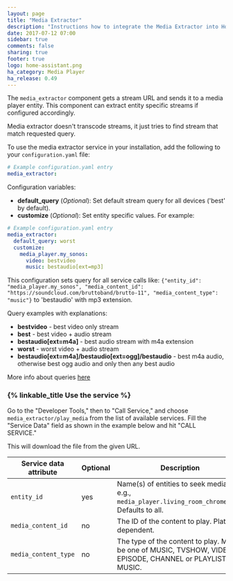 ```yaml
---
layout: page
title: "Media Extractor"
description: "Instructions how to integrate the Media Extractor into Home Assistant."
date: 2017-07-12 07:00
sidebar: true
comments: false
sharing: true
footer: true
logo: home-assistant.png
ha_category: Media Player
ha_release: 0.49
---
```



The `media_extractor` component gets a stream URL and sends it to a media player entity. This component can extract entity specific streams if configured accordingly.

<p class='note'>
Media extractor doesn't transcode streams, it just tries to find stream that match requested query.
</p>

To use the media extractor service in your installation, add the following to your `configuration.yaml` file:

```yaml
# Example configuration.yaml entry
media_extractor:
```

Configuration variables:

- **default_query** (*Optional*): Set default stream query for all devices ('best' by default).
- **customize** (*Optional*): Set entity specific values. For example:

```yaml
# Example configuration.yaml entry
media_extractor:
  default_query: worst
  customize:
    media_player.my_sonos:
      video: bestvideo
      music: bestaudio[ext=mp3]
```

This configuration sets query for all service calls like: ```{"entity_id": "media_player.my_sonos", "media_content_id": "https://soundcloud.com/bruttoband/brutto-11", "media_content_type": "music"}``` to 'bestaudio' with mp3 extension.

Query examples with explanations:
 * **bestvideo** - best video only stream
 * **best** - best video + audio stream
 * **bestaudio[ext=m4a]** - best audio stream with m4a extension
 * **worst** - worst video + audio stream
 * **bestaudio[ext=m4a]/bestaudio[ext=ogg]/bestaudio** - best m4a audio, otherwise best ogg audio and only then any best audio

More info about queries [here](https://github.com/rg3/youtube-dl#format-selection)

### {% linkable_title Use the service %}

Go to the "Developer Tools," then to "Call Service," and choose `media_extractor/play_media` from the list of available services. Fill the "Service Data" field as shown in the example below and hit "CALL SERVICE."

This will download the file from the given URL.

| Service data attribute | Optional | Description |
| ---------------------- | -------- | ----------- |
| `entity_id`            |      yes | Name(s) of entities to seek media on, e.g., `media_player.living_room_chromecast`. Defaults to all.
| `media_content_id`     |       no | The ID of the content to play. Platform dependent.
| `media_content_type`   |       no | The type of the content to play. Must be one of MUSIC, TVSHOW, VIDEO, EPISODE, CHANNEL or PLAYLIST MUSIC.
